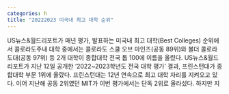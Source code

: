 ```yaml
---
categories: h
title: "20222023 미국내 최고 대학 순위"
---
```

US뉴스&월드리포트가 매년 평가, 발표하는 미국내 최고 대학(Best Colleges) 순위에서 콜로라도주내 대학 중에서는 콜로라도 스쿨 오브 마인즈(공동 89위)와 볼더 콜로라도대(공동 97위) 등 2개 대학이 종합대학 전국 톱 100에 이름을 올렸다. US뉴스&월드리포트가 지난 12일 공개한 ‘2022~2023학년도 전국 대학 평가’ 결과, 프린스턴대가 종합대학 부문 1위에 올랐다. 프린스턴대는 12년 연속으로 최고 대학 자리를 지켜오고 있다. 이어 지난해 공동 2위였던 MIT가 이번 평가에서는 단독 2위로 올라섰다. 하지만 지